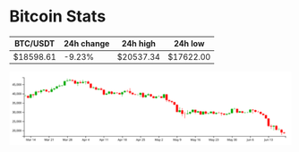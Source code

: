 # Bitcoin Stats

BTC/USDT|24h change|24h high|24h low|
|---|---|---|---|
|$18598.61|-9.23%|$20537.34|$17622.00|

<img src="./chart.svg">
